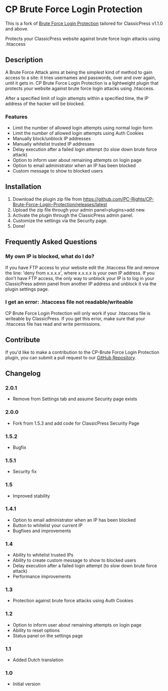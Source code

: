 # CP Brute Force Login Protection

This is a fork of [Brute Force Login Protection](https://github.com/jpkleemans/Brute-Force-Login-Protection/releases) tailored for ClassicPress v1.1.0 and above.

Protects your ClassicPress website against brute force login attacks using .htaccess

## Description
A Brute Force Attack aims at being the simplest kind of method to gain access to a site: it tries usernames and passwords, over and over again, until it gets in.
CP Brute Force Login Protection is a lightweight plugin that protects your website against brute force login attacks using .htaccess.

After a specified limit of login attempts within a specified time, the IP address of the hacker will be blocked.

### Features

* Limit the number of allowed login attempts using normal login form
* Limit the number of allowed login attempts using Auth Cookies
* Manually block/unblock IP addresses
* Manually whitelist trusted IP addresses
* Delay execution after a failed login attempt (to slow down brute force attack)
* Option to inform user about remaining attempts on login page
* Option to email administrator when an IP has been blocked
* Custom message to show to blocked users

## Installation
1. Download the plugin zip file from https://github.com/PC-Rights/CP-Brute-Force-Login-Protection/releases/latest
2. Upload the zip file through your admin panel>plugins>add new.
3. Activate the plugin through the ClassicPress admin panel.
4. Customize the settings via the Security page.
5. Done!

## Frequently Asked Questions
### My own IP is blocked, what do I do?
If you have FTP access to your website edit the .htaccess file and remove the line: 'deny from x.x.x.x', where x.x.x.x is your own IP address.
If you don't have FTP access, the only way to unblock your IP is to log in your ClassicPress admin panel from another IP address and unblock it via the plugin settings page.

### I get an error: .htaccess file not readable/writeable
CP Brute Force Login Protection will only work if your .htaccess file is writeable by ClassicPress. If you get this error, make sure that your .htaccess file has read and write permissions.

## Contribute
If you'd like to make a contribution to the CP-Brute Force Login Protection plugin, you can submit a pull request to our [GitHub Repository](https://github.com/PC-Rights/CP-Brute-Force-Login-Protection/).

## Changelog

### 2.0.1
* Remove from Settings tab and assume Security page exists

### 2.0.0
* Fork from 1.5.3 and add code for ClassicPress Security Page

### 1.5.2
* Bugfix

### 1.5.1
* Security fix

### 1.5
* Improved stability

### 1.4.1
* Option to email administrator when an IP has been blocked
* Button to whitelist your current IP
* Bugfixes and improvements

### 1.4
* Ability to whitelist trusted IPs
* Ability to create custom message to show to blocked users
* Delay execution after a failed login attempt (to slow down brute force attack)
* Performance improvements

### 1.3
* Protection against brute force attacks using Auth Cookies

### 1.2
* Option to inform user about remaining attempts on login page
* Ability to reset options
* Status panel on the settings page

### 1.1
* Added Dutch translation

### 1.0
* Initial version
